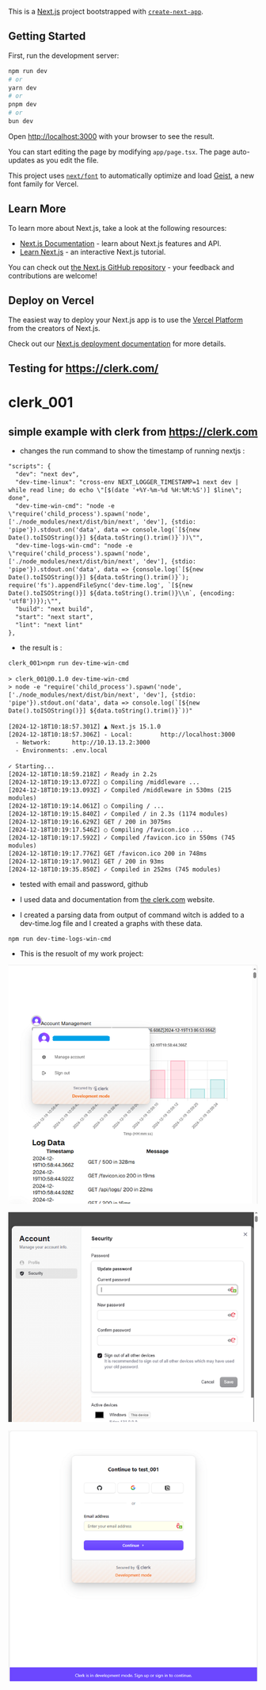 This is a [Next.js](https://nextjs.org) project bootstrapped with [`create-next-app`](https://nextjs.org/docs/app/api-reference/cli/create-next-app).

## Getting Started

First, run the development server:

```bash
npm run dev
# or
yarn dev
# or
pnpm dev
# or
bun dev
```

Open [http://localhost:3000](http://localhost:3000) with your browser to see the result.

You can start editing the page by modifying `app/page.tsx`. The page auto-updates as you edit the file.

This project uses [`next/font`](https://nextjs.org/docs/app/building-your-application/optimizing/fonts) to automatically optimize and load [Geist](https://vercel.com/font), a new font family for Vercel.

## Learn More

To learn more about Next.js, take a look at the following resources:

- [Next.js Documentation](https://nextjs.org/docs) - learn about Next.js features and API.
- [Learn Next.js](https://nextjs.org/learn) - an interactive Next.js tutorial.

You can check out [the Next.js GitHub repository](https://github.com/vercel/next.js) - your feedback and contributions are welcome!

## Deploy on Vercel

The easiest way to deploy your Next.js app is to use the [Vercel Platform](https://vercel.com/new?utm_medium=default-template&filter=next.js&utm_source=create-next-app&utm_campaign=create-next-app-readme) from the creators of Next.js.

Check out our [Next.js deployment documentation](https://nextjs.org/docs/app/building-your-application/deploying) for more details.

## Testing for https://clerk.com/
# clerk_001

## simple example with clerk from https://clerk.com

 - changes the run command to show the timestamp of running nextjs :
  ```
  "scripts": {
    "dev": "next dev",
    "dev-time-linux": "cross-env NEXT_LOGGER_TIMESTAMP=1 next dev | while read line; do echo \"[$(date '+%Y-%m-%d %H:%M:%S')] $line\"; done",
    "dev-time-win-cmd": "node -e \"require('child_process').spawn('node', ['./node_modules/next/dist/bin/next', 'dev'], {stdio: 'pipe'}).stdout.on('data', data => console.log(`[${new Date().toISOString()}] ${data.toString().trim()}`))\"",
    "dev-time-logs-win-cmd": "node -e \"require('child_process').spawn('node', ['./node_modules/next/dist/bin/next', 'dev'], {stdio: 'pipe'}).stdout.on('data', data => {console.log(`[${new Date().toISOString()}] ${data.toString().trim()}`); require('fs').appendFileSync('dev-time.log', `[${new Date().toISOString()}] ${data.toString().trim()}\\n`, {encoding: 'utf8'})});\"",
    "build": "next build",
    "start": "next start",
    "lint": "next lint"
  },
  ```
 - the result is :
  ```
  clerk_001>npm run dev-time-win-cmd

  > clerk_001@0.1.0 dev-time-win-cmd
  > node -e "require('child_process').spawn('node', ['./node_modules/next/dist/bin/next', 'dev'], {stdio: 'pipe'}).stdout.on('data', data => console.log(`[${new Date().toISOString()}] ${data.toString().trim()}`))"

  [2024-12-18T10:18:57.301Z] ▲ Next.js 15.1.0
  [2024-12-18T10:18:57.306Z] - Local:        http://localhost:3000
    - Network:      http://10.13.13.2:3000
    - Environments: .env.local

  ✓ Starting...
  [2024-12-18T10:18:59.218Z] ✓ Ready in 2.2s
  [2024-12-18T10:19:13.072Z] ○ Compiling /middleware ...
  [2024-12-18T10:19:13.093Z] ✓ Compiled /middleware in 530ms (215 modules)
  [2024-12-18T10:19:14.061Z] ○ Compiling / ...
  [2024-12-18T10:19:15.840Z] ✓ Compiled / in 2.3s (1174 modules)
  [2024-12-18T10:19:16.629Z] GET / 200 in 3075ms
  [2024-12-18T10:19:17.546Z] ○ Compiling /favicon.ico ...
  [2024-12-18T10:19:17.592Z] ✓ Compiled /favicon.ico in 550ms (745 modules)
  [2024-12-18T10:19:17.776Z] GET /favicon.ico 200 in 748ms
  [2024-12-18T10:19:17.901Z] GET / 200 in 93ms
  [2024-12-18T10:19:35.850Z] ✓ Compiled in 252ms (745 modules)
  ```

- tested with email and password, github 

- I used data and documentation from [the clerk.com](http://clerk.com) website.

- I created a parsing data from output of command witch is added to a dev-time.log file and I created a graphs with these data.

```
npm run dev-time-logs-win-cmd
```
- This is the resuolt of my work project:

![001](001.png)

![002](002.png)

![003](003.png)

